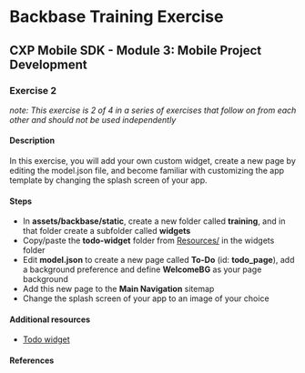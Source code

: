 # Backbase Training Exercise

## CXP Mobile SDK - Module 3: Mobile Project Development

### Exercise 2

_note: This exercise is 2 of 4 in a series of exercises that follow on from each other and should not be used independently_

#### Description

In this exercise, you will add your own custom widget, create a new page by editing the model.json file, and become familiar with customizing the app template by changing the splash screen of your app.

#### Steps

 - In **assets/backbase/static**, create a new folder called **training**, and in that folder create a subfolder called **widgets**
 - Copy/paste the **todo-widget** folder from [Resources/](../../Resources) in the widgets folder
 - Edit **model.json** to create a new page called **To-Do** (id: **todo_page**), add a background preference and define **WelcomeBG** as your page background
 - Add this new page to the **Main Navigation** sitemap
 - Change the splash screen of your app to an image of your choice

#### Additional resources

 - [Todo widget](../../Resources/todo-widget/)

#### References
